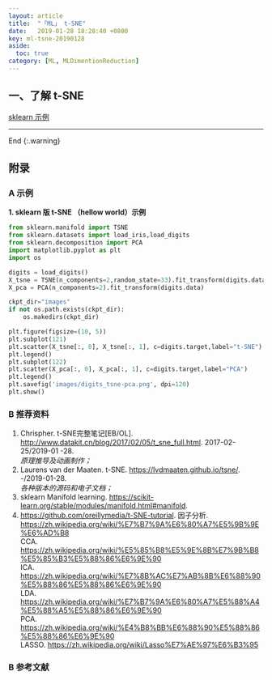 ```yaml
---
layout: article
title:  "「ML」 t-SNE"
date:   2019-01-28 18:28:40 +0800
key: ml-tsne-20190128
aside:
  toc: true
category: [ML, MLDimentionReduction]
---
```

## 一、了解 t-SNE
[sklearn 示例](#hellow_world_sklearn)  

-------------------  
 End
{:.warning}  



## 附录

### A 示例
<span id="hellow_world_sklearn">**1. sklearn 版 t-SNE （hellow world）示例**</span>  

```python
from sklearn.manifold import TSNE
from sklearn.datasets import load_iris,load_digits
from sklearn.decomposition import PCA
import matplotlib.pyplot as plt
import os

digits = load_digits()
X_tsne = TSNE(n_components=2,random_state=33).fit_transform(digits.data)
X_pca = PCA(n_components=2).fit_transform(digits.data)

ckpt_dir="images"
if not os.path.exists(ckpt_dir):
    os.makedirs(ckpt_dir)

plt.figure(figsize=(10, 5))
plt.subplot(121)
plt.scatter(X_tsne[:, 0], X_tsne[:, 1], c=digits.target,label="t-SNE")
plt.legend()
plt.subplot(122)
plt.scatter(X_pca[:, 0], X_pca[:, 1], c=digits.target,label="PCA")
plt.legend()
plt.savefig('images/digits_tsne-pca.png', dpi=120)
plt.show()
```

### B 推荐资料
1. Chrispher. t-SNE完整笔记[EB/OL]. <http://www.datakit.cn/blog/2017/02/05/t_sne_full.html>. 2017-02-25/2019-01
-28.  
*原理推导及动画制作；*  
2. Laurens van der Maaten. t-SNE. <https://lvdmaaten.github.io/tsne/>. -/2019-01-28.   
*各种版本的源码和电子文档；*    
3. sklearn Manifold learning. <https://scikit-learn.org/stable/modules/manifold.html#manifold>.
4. <https://github.com/oreillymedia/t-SNE-tutorial>.
因子分析. <https://zh.wikipedia.org/wiki/%E7%B7%9A%E6%80%A7%E5%9B%9E%E6%AD%B8>   
CCA. <https://zh.wikipedia.org/wiki/%E5%85%B8%E5%9E%8B%E7%9B%B8%E5%85%B3%E5%88%86%E6%9E%90>   
ICA. <https://zh.wikipedia.org/wiki/%E7%8B%AC%E7%AB%8B%E6%88%90%E5%88%86%E5%88%86%E6%9E%90>    
LDA. <https://zh.wikipedia.org/wiki/%E7%B7%9A%E6%80%A7%E5%88%A4%E5%88%A5%E5%88%86%E6%9E%90>   
PCA. <https://zh.wikipedia.org/wiki/%E4%B8%BB%E6%88%90%E5%88%86%E5%88%86%E6%9E%90>    
LASSO. <https://zh.wikipedia.org/wiki/Lasso%E7%AE%97%E6%B3%95>    


### B 参考文献  
